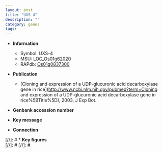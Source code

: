 ```yaml
---
layout: post
title: "UXS-4"
description: ""
category: genes
tags: 
---
```


* **Information**  
    + Symbol: UXS-4  
    + MSU: [LOC_Os01g62020](http://rice.plantbiology.msu.edu/cgi-bin/ORF_infopage.cgi?orf=LOC_Os01g62020)  
    + RAPdb: [Os01g0837300](http://rapdb.dna.affrc.go.jp/viewer/gbrowse_details/irgsp1?name=Os01g0837300)  

* **Publication**  
    + [Cloning and expression of a UDP-glucuronic acid decarboxylase gene in rice](http://www.ncbi.nlm.nih.gov/pubmed?term=Cloning and expression of a UDP-glucuronic acid decarboxylase gene in rice%5BTitle%5D), 2003, J Exp Bot.

* **Genbank accession number**  

* **Key message**  

* **Connection**  

[//]: # * **Key figures**  
[//]: # 
[//]: # 
